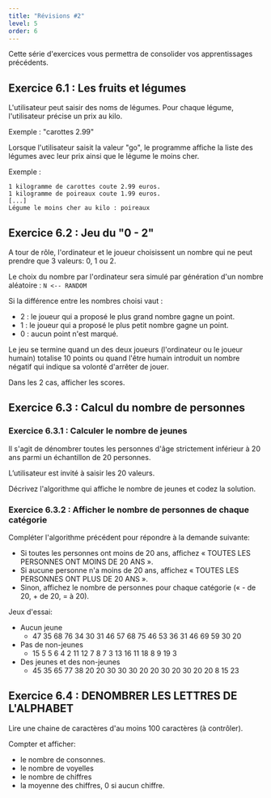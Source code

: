 ```yaml
---
title: "Révisions #2"
level: 5
order: 6
---
```


Cette série d'exercices vous permettra de consolider vos apprentissages précédents.


## Exercice 6.1 : Les fruits et légumes

L'utilisateur peut saisir des noms de légumes. Pour chaque légume, l'utilisateur précise un prix au kilo.

Exemple :  "carottes 2.99"

Lorsque l'utilisateur saisit la valeur "go", le programme affiche la liste des légumes avec leur prix ainsi que le légume le moins cher.

Exemple : 
```
1 kilogramme de carottes coute 2.99 euros.  
1 kilogramme de poireaux coute 1.99 euros.
[...]
Légume le moins cher au kilo : poireaux
```

## Exercice 6.2 : Jeu du "0 - 2"

A tour de rôle, l'ordinateur et le joueur choisissent un nombre qui ne peut prendre que 3 valeurs: 0, 1 ou 2.

Le choix du nombre par l'ordinateur sera simulé par génération d'un nombre aléatoire : `N <-- RANDOM`

Si la différence entre les nombres choisi vaut :
- 2 : le joueur qui a proposé le plus grand nombre gagne un point.
- 1 : le joueur qui a proposé le plus petit nombre gagne un point.
- 0 : aucun point n'est marqué. 

Le jeu se termine quand un des deux joueurs (l'ordinateur ou le joueur humain) totalise 10 points ou quand l'être humain introduit un nombre négatif qui indique sa volonté d'arrêter de jouer. 

Dans les 2 cas, afficher les scores.



## Exercice 6.3 : Calcul du nombre de personnes

### Exercice 6.3.1 : Calculer le nombre de jeunes

Il s'agit de dénombrer toutes les personnes d'âge strictement inférieur à 20 ans parmi un échantillon de 20  personnes. 

L’utilisateur est invité à saisir les 20 valeurs.

Décrivez l'algorithme qui affiche le nombre de jeunes et codez la solution.


### Exercice 6.3.2 : Afficher le nombre de personnes de chaque catégorie 

Compléter l'algorithme précédent pour répondre à la demande suivante:

- Si toutes les personnes ont moins de 20 ans, affichez « TOUTES LES PERSONNES ONT MOINS DE 20 ANS ».
- Si aucune personne n'a moins de 20 ans, affichez « TOUTES LES PERSONNES ONT PLUS DE 20 ANS ».
- Sinon, affichez le nombre de personnes pour chaque catégorie (« - de 20, + de 20, = à 20).


Jeux d'essai: 

- Aucun jeune
    - 47  35  68  76  34  30  31  46  57  68  75  46  53  36  31  46  69  59  30  20
- Pas de non-jeunes
    - 15  5  5  6  4  2  11  12  7  8  7  3  13  16  11  18  8  9  19  3
- Des jeunes et des non-jeunes
    - 45  35  65  77  38  20  20  30  30  30  20  20  30  20  30  20  20  8  15  23 


## Exercice 6.4 : DENOMBRER LES LETTRES DE L'ALPHABET 

Lire une chaine de caractères d'au moins 100 caractères (à contrôler). 

Compter et afficher: 
- le nombre de consonnes.
- le nombre de voyelles
- le nombre de chiffres
- la moyenne des chiffres, 0 si aucun chiffre.
